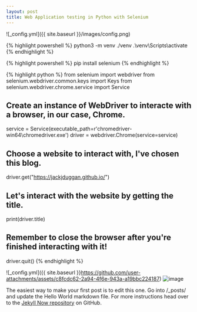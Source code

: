 ```yaml
---
layout: post
title: Web Application testing in Python with Selenium
---
```


![_config.yml]({{ site.baseurl }}/images/config.png)

{% highlight powershell %}
python3 -m venv ./venv
.\venv\Scripts\activate
{% endhighlight %}

{% highlight powershell %}
pip install selenium
{% endhighlight %}

{% highlight python %}
from selenium import webdriver
from selenium.webdriver.common.keys import Keys
from selenium.webdriver.chrome.service import Service

## Create an instance of WebDriver to interacte with a browser, in our case, Chrome.
service = Service(executable_path=r'chromedriver-win64\chromedriver.exe')
driver =  webdriver.Chrome(service=service)

## Choose a website to interact with, I've chosen this blog.
driver.get("https://jackjduggan.github.io/")

## Let's interact with the website by getting the title.
print(driver.title)

## Remember to close the browser after you're finished interacting with it!
driver.quit()
{% endhighlight %}

![_config.yml]({{ site.baseurl }}https://github.com/user-attachments/assets/c8fcdc62-2a94-4f6e-943a-a19bbc224187)
![image](https://github.com/user-attachments/assets/c8fcdc62-2a94-4f6e-943a-a19bbc224187)

The easiest way to make your first post is to edit this one. Go into /_posts/ and update the Hello World markdown file. For more instructions head over to the [Jekyll Now repository](https://github.com/barryclark/jekyll-now) on GitHub.
